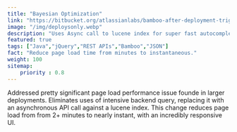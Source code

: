 ```yaml
---
title: "Bayesian Optimization"
link: "https://bitbucket.org/atlassianlabs/bamboo-after-deployment-trigger/pull-requests/2/fixes-issue-2-eliminate/diff"
image: "/img/deploysonly.webp"
description: "Uses Async call to lucene index for super fast autocompletion to address performance issue loading config."
featured: true
tags: ["Java","jQuery","REST APIs","Bamboo","JSON"]
fact: "Reduce page load time from minutes to instantaneous."
weight: 100
sitemap: 
    priority : 0.8
---
```


Addressed pretty significant page load performance issue founde in larger deployments. Eliminates uses of intensive backend query, replacing it with an asynchronous API call against a lucene index. This change reduces page load from from 2+ minutes to nearly instant, with an incredibly responsive UI.
